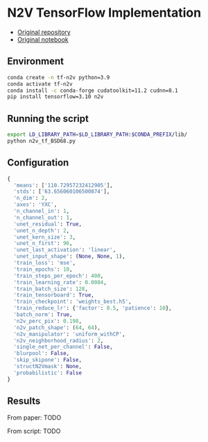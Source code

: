 # N2V TensorFlow Implementation

- [Original repository](https://github.com/juglab/n2v)
- [Original notebook](https://github.com/juglab/n2v/blob/main/examples/2D/denoising2D_BSD68/BSD68_reproducibility.ipynb)


## Environment

```bash
conda create -n tf-n2v python=3.9
conda activate tf-n2v
conda install -c conda-forge cudatoolkit=11.2 cudnn=8.1
pip install tensorflow=3.10 n2v 
```

## Running the script

```bash
export LD_LIBRARY_PATH=$LD_LIBRARY_PATH:$CONDA_PREFIX/lib/
python n2v_tf_BSD68.py
```

## Configuration

```python
{
  'means': ['110.72957232412905'],
  'stds': ['63.656060106500874'],
  'n_dim': 2,
  'axes': 'YXC',
  'n_channel_in': 1,
  'n_channel_out': 1,
  'unet_residual': True,
  'unet_n_depth': 2,
  'unet_kern_size': 3,
  'unet_n_first': 96,
  'unet_last_activation': 'linear',
  'unet_input_shape': (None, None, 1),
  'train_loss': 'mse',
  'train_epochs': 10,
  'train_steps_per_epoch': 400,
  'train_learning_rate': 0.0004,
  'train_batch_size': 128,
  'train_tensorboard': True,
  'train_checkpoint': 'weights_best.h5',
  'train_reduce_lr': {'factor': 0.5, 'patience': 10},
  'batch_norm': True,
  'n2v_perc_pix': 0.198,
  'n2v_patch_shape': (64, 64),
  'n2v_manipulator': 'uniform_withCP',
  'n2v_neighborhood_radius': 2,
  'single_net_per_channel': False,
  'blurpool': False,
  'skip_skipone': False,
  'structN2Vmask': None,
  'probabilistic': False
}
```

## Results

From paper:
TODO

From script:
TODO


